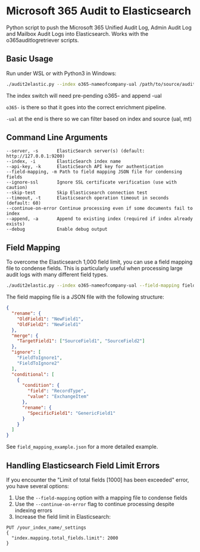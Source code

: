 # Microsoft 365 Audit to Elasticsearch

Python script to push the Microsoft 365 Unified Audit Log, Admin Audit Log and Mailbox Audit Logs into Elasticsearch. Works with the o365auditlogretriever scripts.

## Basic Usage

Run under WSL or with Python3 in Windows:
```bash
./audit2elastic.py --index o365-nameofcompany-ual /path/to/source/auditlog.csv
```

The index switch will need pre-pending o365-<nameofcompany> and append -ual 

`o365-` is there so that it goes into the correct enrichment pipeline.

`-ual` at the end is there so we can filter based on index and source (ual, mt)

## Command Line Arguments

```
--server, -s       ElasticSearch server(s) (default: http://127.0.0.1:9200)
--index, -i        ElasticSearch index name
--api-key, -k      ElasticSearch API key for authentication
--field-mapping, -m Path to field mapping JSON file for condensing fields
--ignore-ssl       Ignore SSL certificate verification (use with caution)
--skip-test        Skip Elasticsearch connection test
--timeout, -t      Elasticsearch operation timeout in seconds (default: 60)
--continue-on-error Continue processing even if some documents fail to index
--append, -a       Append to existing index (required if index already exists)
--debug            Enable debug output
```

## Field Mapping

To overcome the Elasticsearch 1,000 field limit, you can use a field mapping file to condense fields. This is particularly useful when processing large audit logs with many different field types.

```bash
./audit2elastic.py --index o365-nameofcompany-ual --field-mapping field_mapping_example.json /path/to/source/auditlog.csv
```

The field mapping file is a JSON file with the following structure:

```json
{
  "rename": {
    "OldField1": "NewField1",
    "OldField2": "NewField1"
  },
  "merge": {
    "TargetField1": ["SourceField1", "SourceField2"]
  },
  "ignore": [
    "FieldToIgnore1",
    "FieldToIgnore2"
  ],
  "conditional": [
    {
      "condition": {
        "field": "RecordType",
        "value": "ExchangeItem"
      },
      "rename": {
        "SpecificField1": "GenericField1"
      }
    }
  ]
}
```

See `field_mapping_example.json` for a more detailed example.

## Handling Elasticsearch Field Limit Errors

If you encounter the "Limit of total fields [1000] has been exceeded" error, you have several options:

1. Use the `--field-mapping` option with a mapping file to condense fields
2. Use the `--continue-on-error` flag to continue processing despite indexing errors
3. Increase the field limit in Elasticsearch:

```
PUT /your_index_name/_settings
{
  "index.mapping.total_fields.limit": 2000
}
```
